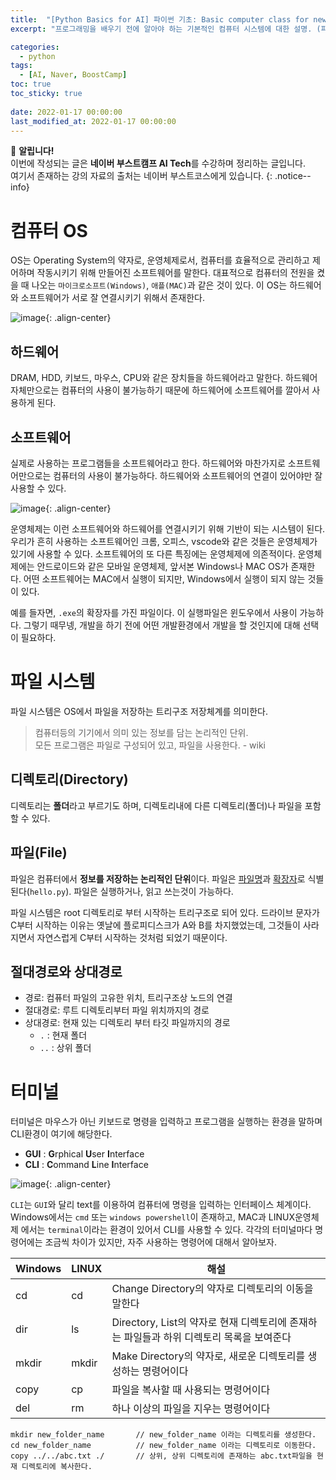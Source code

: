 ```yaml
---
title:  "[Python Basics for AI] 파이썬 기초: Basic computer class for newbies"
excerpt: "프로그래밍을 배우기 전에 알아야 하는 기본적인 컴퓨터 시스템에 대한 설명. (파일 시스템과 터미널 환경)"

categories:
  - python
tags:
  - [AI, Naver, BoostCamp]
toc: true
toc_sticky: true
 
date: 2022-01-17 00:00:00
last_modified_at: 2022-01-17 00:00:00
---
```

📌 **알립니다!**<br>
이번에 작성되는 글은 **네이버 부스트캠프 AI Tech**를 수강하며 정리하는 글입니다.<br>
여기서 존재하는 강의 자료의 출처는 네이버 부스트코스에게 있습니다.
{: .notice--info}

# 컴퓨터 OS
OS는 Operating System의 약자로, 운영체제로서, 컴퓨터를 효율적으로 관리하고 제어하며 작동시키기 위해 만들어진 소프트웨어를 말한다. 대표적으로 컴퓨터의 전원을 켰을 때 나오는 `마이크로소프트(Windows)`, `애플(MAC)`과 같은 것이 있다. 이 OS는 하드웨어와 소프트웨어가 서로 잘 연결시키기 위해서 존재한다.

![image](https://user-images.githubusercontent.com/91870042/147842341-ea9f5d8e-6fef-4f34-8a1a-2806b77ea0a4.png){: .align-center}

## 하드웨어  
DRAM, HDD, 키보드, 마우스, CPU와 같은 장치들을 하드웨어라고 말한다. 하드웨어 자체만으로는 컴퓨터의 사용이 불가능하기 때문에 하드웨어에 소프트웨어를 깔아서 사용하게 된다.

## 소프트웨어  
실제로 사용하는 프로그램들을 소프트웨어라고 한다. 하드웨어와 마찬가지로 소프트웨어만으로는 컴퓨터의 사용이 불가능하다. 하드웨어와 소프트웨어의 연결이 있어야만 잘 사용할 수 있다.

![image](https://user-images.githubusercontent.com/91870042/147842256-19a001d2-252d-4c05-baf4-3d366ffd3976.png){: .align-center}

운영체제는 이런 소프트웨어와 하드웨어를 연결시키기 위해 기반이 되는 시스템이 된다. 우리가 흔히 사용하는 소프트웨어인 크롬, 오피스, vscode와 같은 것들은 운영체제가 있기에 사용할 수 있다. 소프트웨어의 또 다른 특징에는 운영체제에 의존적이다. 운영체제에는 안드로이드와 같은 모바일 운영체제, 앞서본 Windows나 MAC OS가 존재한다. 어떤 소프트웨어는 MAC에서 실행이 되지만, Windows에서 실행이 되지 않는 것들이 있다. 

예를 들자면, `.exe`의 확장자를 가진 파일이다. 이 실행파일은 윈도우에서 사용이 가능하다. 그렇기 때무넹, 개발을 하기 전에 어떤 개발환경에서 개발을 할 것인지에 대해 선택이 필요하다.

# 파일 시스템
파일 시스템은 OS에서 파일을 저장하는 트리구조 저장체계를 의미한다.

> 컴퓨터등의 기기에서 의미 있는 정보를 담는 논리적인 단위.  
> 모든 프로그램은 파일로 구성되어 있고, 파일을 사용한다. - wiki

## 디렉토리(Directory)
디렉토리는 **폴더**라고 부르기도 하며, 디렉토리내에 다른 디렉토리(폴더)나 파일을 포함할 수 있다.

## 파일(File)
파일은 컴퓨터에서 **정보를 저장하는 논리적인 단위**이다. 파일은 <u>파일명</u>과 <u>확장자</u>로 식별된다(`hello.py`). 파일은 실행하거나, 읽고 쓰는것이 가능하다.

파일 시스템은 root 디렉토리로 부터 시작하는 트리구조로 되어 있다. 드라이브 문자가 C부터 시작하는 이유는 옛날에 플로피디스크가 A와 B를 차지했었는데, 그것들이 사라지면서 자연스럽게 C부터 시작하는 것처럼 되었기 때문이다.

## 절대경로와 상대경로
- 경로: 컴퓨터 파일의 고유한 위치, 트리구조상 노드의 연결
- 절대경로: 루트 디렉토리부터 파일 위치까지의 경로
- 상대경로: 현재 있는 디렉토리 부터 타깃 파일까지의 경로
    - `.` : 현재 폴더  
    - `..` : 상위 폴더

# 터미널
터미널은 마우스가 아닌 키보드로 명령을 입력하고 프로그램을 실행하는 환경을 말하며 CLI환경이 여기에 해당한다.
- **GUI** : **G**rphical **U**ser **I**nterface
- **CLI** : **C**ommand **L**ine **I**nterface

![image](https://user-images.githubusercontent.com/91870042/147842289-5275a5eb-d10c-4df3-8248-96c48cf0e35d.png){: .align-center}

`CLI`는 `GUI`와 달리 text를 이용하여 컴퓨터에 명령을 입력하는 인터페이스 체계이다. Windows에서는 `cmd` 또는 `windows powershell`이 존재하고, MAC과 LINUX운영체제 에서는 `terminal`이라는 환경이 있어서 CLI를 사용할 수 있다. 각각의 터미널마다 명령어에는 조금씩 차이가 있지만, 자주 사용하는 명령어에 대해서 알아보자.

|Windows|LINUX|해설|
|---|---|---|
|cd|cd|Change Directory의 약자로 디렉토리의 이동을 말한다|
|dir|ls|Directory, List의 약자로 현재 디렉토리에 존재하는 파일들과 하위 디렉토리 목록을 보여준다|
|mkdir|mkdir|Make Directory의 약자로, 새로운 디렉토리를 생성하는 명령어이다|
|copy|cp|파일을 복사할 때 사용되는 명령어이다|
|del|rm|하나 이상의 파일을 지우는 명령어이다|

```terminal
mkdir new_folder_name       // new_folder_name 이라는 디렉토리를 생성한다.
cd new_folder_name          // new_folder_name 이라는 디렉토리로 이동한다.
copy ../../abc.txt ./       // 상위, 상위 디렉토리에 존재하는 abc.txt파일을 현재 디렉토리에 복사한다.
```

